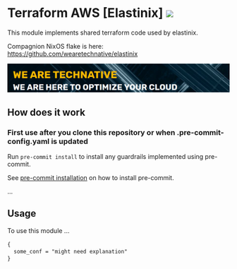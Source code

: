 # Terraform AWS [Elastinix] ![](https://img.shields.io/github/workflow/status/TechNative-B-V/terraform-aws-module-elastinix/tflint.yaml?style=plastic)

This module implements shared terraform code used by elastinix. 

Compagnion NixOS flake is here: https://github.com/wearetechnative/elastinix


[![](we-are-technative.png)](https://www.technative.nl)

## How does it work

### First use after you clone this repository or when .pre-commit-config.yaml is updated

Run `pre-commit install` to install any guardrails implemented using pre-commit.

See [pre-commit installation](https://pre-commit.com/#install) on how to install pre-commit.

...

## Usage

To use this module ...

```hcl
{
  some_conf = "might need explanation"
}
```

<!-- BEGIN_TF_DOCS -->
<!-- END_TF_DOCS -->
